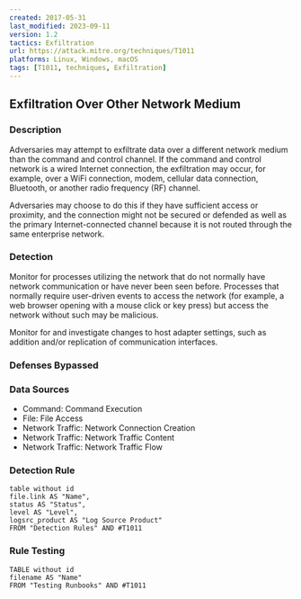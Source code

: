 ```yaml
---
created: 2017-05-31
last_modified: 2023-09-11
version: 1.2
tactics: Exfiltration
url: https://attack.mitre.org/techniques/T1011
platforms: Linux, Windows, macOS
tags: [T1011, techniques, Exfiltration]
---
```


## Exfiltration Over Other Network Medium

### Description

Adversaries may attempt to exfiltrate data over a different network medium than the command and control channel. If the command and control network is a wired Internet connection, the exfiltration may occur, for example, over a WiFi connection, modem, cellular data connection, Bluetooth, or another radio frequency (RF) channel.

Adversaries may choose to do this if they have sufficient access or proximity, and the connection might not be secured or defended as well as the primary Internet-connected channel because it is not routed through the same enterprise network.

### Detection

Monitor for processes utilizing the network that do not normally have network communication or have never been seen before. Processes that normally require user-driven events to access the network (for example, a web browser opening with a mouse click or key press) but access the network without such may be malicious.

Monitor for and investigate changes to host adapter settings, such as addition and/or replication of communication interfaces.

### Defenses Bypassed



### Data Sources

  - Command: Command Execution
  -  File: File Access
  -  Network Traffic: Network Connection Creation
  -  Network Traffic: Network Traffic Content
  -  Network Traffic: Network Traffic Flow
### Detection Rule

```dataview
table without id
file.link AS "Name",
status AS "Status",
level AS "Level",
logsrc_product AS "Log Source Product"
FROM "Detection Rules" AND #T1011
```

### Rule Testing

```dataview
TABLE without id
filename AS "Name"
FROM "Testing Runbooks" AND #T1011
```
